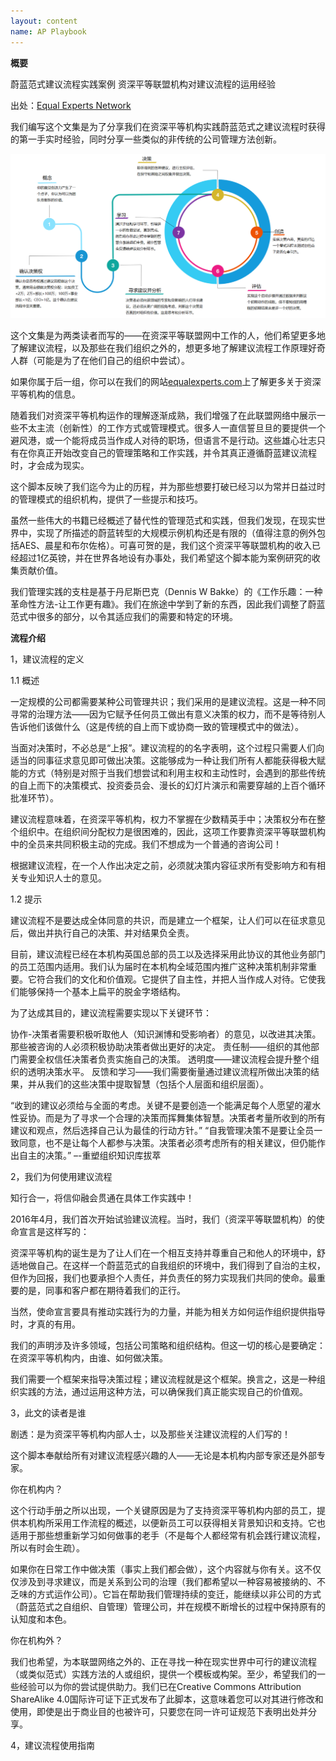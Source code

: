 ```yaml
---
layout: content
name: AP Playbook
---
```

 **概要**

蔚蓝范式建议流程实践案例
资深平等联盟机构对建议流程的运用经验

出处：[Equal Experts Network](https://advice-process.playbook.ee/)

我们编写这个文集是为了分享我们在资深平等机构实践蔚蓝范式之建议流程时获得的第一手实时经验，同时分享一些类似的非传统的公司管理方法创新。

![](/media/ap.png)

这个文集是为两类读者而写的——在资深平等联盟网中工作的人，他们希望更多地了解建议流程，以及那些在我们组织之外的，想更多地了解建议流程工作原理好奇人群（可能是为了在他们自己的组织中尝试）。

如果你属于后一组，你可以在我们的网站[equalexperts.com](equalexperts.com)上了解更多关于资深平等机构的信息。

随着我们对资深平等机构运作的理解逐渐成熟，我们增强了在此联盟网络中展示一些不太主流（创新性）的工作方式或管理模式。很多人一直信誓旦旦的要提供一个避风港，或一个能将成员当作成人对待的职场，但语言不是行动。这些雄心壮志只有在你真正开始改变自己的管理策略和工作实践，并令其真正遵循蔚蓝建议流程时，才会成为现实。

这个脚本反映了我们迄今为止的历程，并为那些想要打破已经习以为常并日益过时的管理模式的组织机构，提供了一些提示和技巧。

虽然一些伟大的书籍已经概述了替代性的管理范式和实践，但我们发现，在现实世界中，实现了所描述的蔚蓝转型的大规模示例机构还是有限的（值得注意的例外包括AES、晨星和布尔佐格）。可喜可贺的是，我们这个资深平等联盟机构的收入已经超过1亿英镑，并在世界各地设有办事处，我们希望这个脚本能为案例研究的收集贡献价值。

我们管理实践的支柱是基于丹尼斯巴克（Dennis W Bakke）的《工作乐趣：一种革命性方法-让工作更有趣》。我们在旅途中学到了新的东西，因此我们调整了蔚蓝范式中很多的部分，以令其适应我们的需要和特定的环境。

**流程介绍**

1，建议流程的定义

1.1 概述

一定规模的公司都需要某种公司管理共识；我们采用的是建议流程。这是一种不同寻常的治理方法——因为它赋予任何员工做出有意义决策的权力，而不是等待别人告诉他们该做什么（这是传统的自上而下或协商一致的管理模式中的做法）。

当面对决策时，不必总是“上报”。建议流程的的名字表明，这个过程只需要人们向适当的同事征求意见即可做出决策。这能够成为一种让我们所有人都能获得极大赋能的方式（特别是对照于当我们想尝试和利用主权和主动性时，会遇到的那些传统的自上而下的决策模式、投资委员会、漫长的幻灯片演示和需要穿越的上百个循环批准环节）。

建议流程意味着，在资深平等机构，权力不掌握在少数精英手中；决策权分布在整个组织中。在组织间分配权力是很困难的，因此，这项工作要靠资深平等联盟机构中的全员来共同积极主动的完成。我们不想成为一个普通的咨询公司！

根据建议流程，在一个人作出决定之前，必须就决策内容征求所有受影响方和有相关专业知识人士的意见。

1.2 提示

建议流程不是要达成全体同意的共识，而是建立一个框架，让人们可以在征求意见后，做出并执行自己的决策、并对结果负全责。

目前，建议流程已经在本机构英国总部的员工以及选择采用此协议的其他业务部门的员工范围内适用。我们认为届时在本机构全域范围内推广这种决策机制非常重要。它符合我们的文化和价值观。它提供了自主性，并把人当作成人对待。它使我们能够保持一个基本上扁平的脱金字塔结构。

为了达成其目的，建议流程需要实现以下关键环节：

协作-决策者需要积极听取他人（知识渊博和受影响者）的意见，以改进其决策。那些被咨询的人必须积极协助决策者做出更好的决定。
责任制——组织的其他部门需要全权信任决策者负责实施自己的决策。
透明度——建议流程会提升整个组织的透明决策水平。
反馈和学习——我们需要衡量通过建议流程所做出决策的结果，并从我们的这些决策中提取智慧（包括个人层面和组织层面）。

“收到的建议必须给与全面的考虑。关键不是要创造一个能满足每个人愿望的灌水性妥协。而是为了寻求一个合理的决策而挥舞集体智慧。决策者考量所收到的所有建议和观点，然后选择自己认为最佳的行动方针。”
“自我管理决策不是要让全员一致同意，也不是让每个人都参与决策。决策者必须考虑所有的相关建议，但仍能作出自主的决策。”
–-重塑组织知识库拔萃

2，我们为何使用建议流程

知行合一，将信仰融会贯通在具体工作实践中！

2016年4月，我们首次开始试验建议流程。当时，我们（资深平等联盟机构）的使命宣言是这样写的：

资深平等机构的诞生是为了让人们在一个相互支持并尊重自己和他人的环境中，舒适地做自己。在这样一个蔚蓝范式的自我组织的环境中，我们得到了自治的主权，但作为回报，我们也要承担个人责任，并负责任的努力实现我们共同的使命。最重要的是，同事和客户都在期待着我们的正行。

当然，使命宣言要具有推动实践行为的力量，并能为相关方如何运作组织提供指导时，才真的有用。

我们的声明涉及许多领域，包括公司策略和组织结构。但这一切的核心是要确定：在资深平等机构内，由谁、如何做决策。

我们需要一个框架来指导决策过程；建议流程就是这个框架。换言之，这是一种组织实践的方法，通过运用这种方法，可以确保我们真正能实现自己的价值观。

3，此文的读者是谁

剧透：是为资深平等机构内部人士，以及那些关注建议流程的人们写的！

这个脚本奉献给所有对建议流程感兴趣的人——无论是本机构内部专家还是外部专家。

你在机构内？

这个行动手册之所以出现，一个关键原因是为了支持资深平等机构内部的员工，提供本机构所采用工作流程的概述，以便新员工可以获得相关背景知识和支持。它也适用于那些想重新学习如何做事的老手（不是每个人都经常有机会践行建议流程，所以有时会生疏）。

如果你在日常工作中做决策（事实上我们都会做），这个内容就与你有关。这不仅仅涉及到寻求建议，而是关系到公司的治理（我们都希望以一种容易被接纳的、不乏味的方式运作公司）。它旨在帮助我们管理持续的变迁，能继续以非公司的方式（蔚蓝范式之自组织、自管理）管理公司，并在规模不断增长的过程中保持原有的认知度和本色。

你在机构外？

我们也希望，为本联盟网络之外的、正在寻找一种在现实世界中可行的建议流程（或类似范式）实践方法的人或组织，提供一个模板或构架。至少，希望我们的一些经验可以为你的尝试提供助力。我们已在Creative Commons Attribution ShareAlike 4.0国际许可证下正式发布了此脚本，这意味着您可以对其进行修改和使用，即使是出于商业目的也被许可，只要您在同一许可证规范下表明出处并分享。

4，建议流程使用指南
